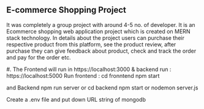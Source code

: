 ## E-commerce Shopping Project
It was completely a group project with around 4-5 no. of developer.
It is an Ecommerce shopping web application project which is created on MERN stack technology.
In details about the project users can purchase their respective product from this platform, see the product review, after purchase they can give feedback about product, check and track the order and pay for the order etc.

#. The Frontend will run in  https://localhost:3000 & backend run : https://localhost:5000
Run frontend :
cd fronntend
npm start

and Backend 
npm run server
or
cd backend
npm start
or
nodemon server.js

Create a .env file and put down URL string of mongodb
